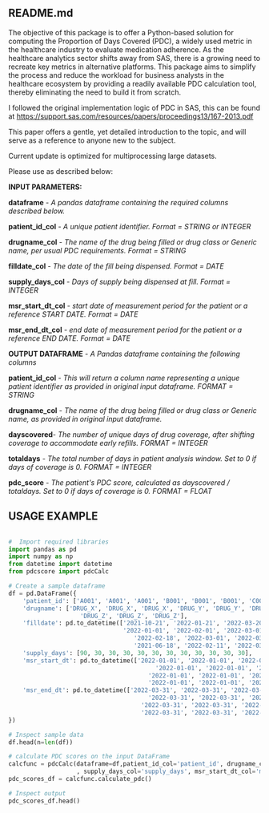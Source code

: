 ## README.md

The objective of this package is to offer a Python-based solution for computing the Proportion of Days Covered (PDC), a widely used metric in the healthcare industry to evaluate medication adherence. As the healthcare analytics sector shifts away from SAS, there is a growing need to recreate key metrics in alternative platforms. This package aims to simplify the process and reduce the workload for business analysts in the healthcare ecosystem by providing a readily available PDC calculation tool, thereby eliminating the need to build it from scratch.

I followed the original implementation logic of PDC in SAS, this can be found at https://support.sas.com/resources/papers/proceedings13/167-2013.pdf

This paper offers a gentle, yet detailed introduction to the topic, and will serve as a reference to anyone new to the subject.


Current update is optimized for multiprocessing large datasets.

Please use as described below:

**INPUT PARAMETERS:**

**dataframe** - *A pandas dataframe containing the required columns described below.*

**patient_id_col** - *A unique patient identifier. Format = STRING or INTEGER*

**drugname_col** - *The name of the drug being filled or drug class or Generic name, per usual PDC requirements. Format = STRING*

**filldate_col** - *The date of the fill being dispensed. Format = DATE*

**supply_days_col** - *Days of supply being dispensed at fill. Format = INTEGER*

**msr_start_dt_col** - *start date of measurement period for the patient or a reference START DATE. Format = DATE*

**msr_end_dt_col** - *end date of measurement period for the patient or a reference END DATE. Format = DATE*



**OUTPUT DATAFRAME** - *A Pandas dataframe containing the following columns*

**patient_id_col** - *This will return a column name representing a unique patient identifier as provided in original input dataframe. FORMAT = STRING*

**drugname_col** - *The name of the drug being filled or drug class or Generic name, as provided in original input dataframe.*

**dayscovered**- *The number of unique days of drug coverage, after shifting coverage to accommodate early refills. FORMAT = INTEGER*

**totaldays** - *The total number of days in patient analysis window. Set to 0 if days of coverage is 0. FORMAT = INTEGER*

**pdc_score** - *The patient's PDC score, calculated as dayscovered / totaldays. Set to 0 if days of coverage is 0. FORMAT = FLOAT*



## USAGE EXAMPLE
```python

#  Import required libraries
import pandas as pd
import numpy as np
from datetime import datetime
from pdcscore import pdcCalc

# Create a sample dataframe
df = pd.DataFrame({
    'patient_id': ['A001', 'A001', 'A001', 'B001', 'B001', 'B001', 'C001', 'C001', 'C001','C001', 'C001', 'C001'],
    'drugname': ['DRUG_X', 'DRUG_X', 'DRUG_X', 'DRUG_Y', 'DRUG_Y', 'DRUG_Y', 'DRUG_Y', 'DRUG_Y', 'DRUG_Y',
                    'DRUG_Z', 'DRUG_Z', 'DRUG_Z'],
    'filldate': pd.to_datetime(['2021-10-21', '2022-01-21', '2022-03-20',
                                '2022-01-01', '2022-02-01', '2022-03-01',
                                   '2022-02-18', '2022-03-01', '2022-03-22',
                                   '2021-06-18', '2022-02-11', '2022-03-05']),
    'supply_days': [90, 30, 30, 30, 30, 30, 30, 30, 30, 30, 30, 30],
    'msr_start_dt': pd.to_datetime(['2022-01-01', '2022-01-01', '2022-01-01',
                                         '2022-01-01', '2022-01-01', '2022-01-01',
                                       '2022-01-01', '2022-01-01', '2022-01-01',
                                       '2022-01-01', '2022-01-01', '2022-01-01']),
    'msr_end_dt': pd.to_datetime(['2022-03-31', '2022-03-31', '2022-03-31',
                                       '2022-03-31', '2022-03-31', '2022-03-31',
                                     '2022-03-31', '2022-03-31', '2022-03-31',
                                     '2022-03-31', '2022-03-31', '2022-03-31'])
})

# Inspect sample data
df.head(n=len(df))

# calculate PDC scores on the input DataFrame
calcfunc = pdcCalc(dataframe=df,patient_id_col='patient_id', drugname_col='drugname', filldate_col='filldate'
                   , supply_days_col='supply_days', msr_start_dt_col='msr_start_dt', msr_end_dt_col='msr_end_dt',overstock=False) # Change to "True" to account for overstocking
pdc_scores_df = calcfunc.calculate_pdc()

# Inspect output
pdc_scores_df.head()

